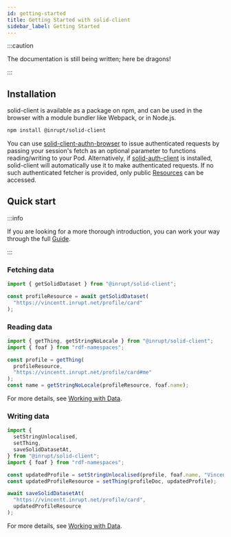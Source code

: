 ```yaml
---
id: getting-started
title: Getting Started with solid-client
sidebar_label: Getting Started
---
```


:::caution

The documentation is still being written; here be dragons!

:::

## Installation

solid-client is available as a package on npm, and can be used in the browser with a module bundler like Webpack, or in Node.js.

```bash
npm install @inrupt/solid-client
```

You can use [solid-client-authn-browser](https://www.npmjs.com/package/@inrupt/solid-client-authn-browser) to issue authenticated
requests by passing your session's fetch as an optional parameter to functions reading/writing to your Pod.
Alternatively, if [solid-auth-client](https://www.npmjs.com/package/solid-auth-client) is installed,
solid-client will automatically use it to make authenticated requests.
If no such authenticated fetcher is provided, only public [Resources](./glossary.mdx#resource) can be accessed.

## Quick start

:::info

If you are looking for a more thorough introduction, you can work your way through the full [Guide](./guide/installation.md).

:::

### Fetching data

```typescript
import { getSolidDataset } from "@inrupt/solid-client";

const profileResource = await getSolidDataset(
  "https://vincentt.inrupt.net/profile/card"
);
```

### Reading data

```typescript
import { getThing, getStringNoLocale } from "@inrupt/solid-client";
import { foaf } from "rdf-namespaces";

const profile = getThing(
  profileResource,
  "https://vincentt.inrupt.net/profile/card#me"
);
const name = getStringNoLocale(profileResource, foaf.name);
```

For more details, see [Working with Data](./tutorials/working-with-data.md#reading-data).

### Writing data

```typescript
import {
  setStringUnlocalised,
  setThing,
  saveSolidDatasetAt,
} from "@inrupt/solid-client";
import { foaf } from "rdf-namespaces";

const updatedProfile = setStringUnlocalised(profile, foaf.name, "Vincent");
const updatedProfileResource = setThing(profileDoc, updatedProfile);

await saveSolidDatasetAt(
  "https://vincentt.inrupt.net/profile/card",
  updatedProfileResource
);
```

For more details, see [Working with Data](./tutorials/working-with-data.md#writing-data).
